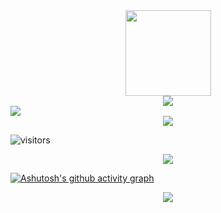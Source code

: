 
<!-- [![mageAoe](https://github-readme-stats.vercel.app/api?username=mageAoe)](https://github.com/anuraghazra/github-readme-stats) -->

<div align="center"> <img height="137px" src="https://github-readme-stats.vercel.app/api?username=mageAoe&hide_title=true&hide_border=true&show_icons=trueline_height=21&text_color=000&icon_color=000&bg_color=0,ea6161,ffc64d,fffc4d,52fa5a&theme=graywhite" /> </div>



<div align="center"> <img src="https://github-readme-stats.vercel.app/api/top-langs/?username=mageAoe&hide_title=true&hide_border=true&layout=compact&langs_count=6&text_color=000&icon_color=fff&bg_color=0,52fa5a,4dfcff,c64dff&theme=graywhite" /> </div>

<div> <img src="https://github-profile-trophy.vercel.app/?username=mageAoe" /> </div>

<div align="center"> <img src="https://visitor-badge.glitch.me/badge?page_id=mageAoe" /> </div>

![visitors](https://visitor-badge.glitch.me/badge?page_id=mageAoe.visitor-badge&left_color=green&right_color=red)


<div align="center"> <img src="https://activity-graph.herokuapp.com/graph?username=mageAoe&theme=xcode" /> </div>

[![Ashutosh's github activity graph](https://github-readme-activity-graph.vercel.app/graph?username=mageAoe&theme=dracula)](https://github.com/mageAoe/github-readme-activity-graph)

<div align="center"> <img src="https://github-readme-streak-stats.herokuapp.com/?user=mageAoe" /> </div>

<!--  <div align="center"> <img src="https://stats.justsong.cn/api/csdn?id=mageAoe"> </div> -->

<!--
**mageAoe/mageAoe** is a ✨ _special_ ✨ repository because its `README.md` (this file) appears on your GitHub profile.

Here are some ideas to get you started:

- 🔭 I’m currently working on ...
- 🌱 I’m currently learning ...
- 👯 I’m looking to collaborate on ...
- 🤔 I’m looking for help with ...
- 💬 Ask me about ...
- 📫 How to reach me: ...
- 😄 Pronouns: ...
- ⚡ Fun fact: ...
-->
